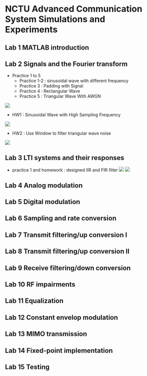 # NCTU Advanced Communication System Simulations and Experiments
## Lab 1 MATLAB introduction



## Lab 2 Signals and the Fourier transform

- Practice 1 to 5
    - Practice 1-2 : sinusoidal wave with different frequency
    - Practice 3 : Padding with Signal
    - Practice 4 : Rectangular Wave
    - Practice 5 : Triangular Wave With AWGN

![](https://i.imgur.com/iBafg1k.png)

- HW1 : Sinusoidal Wave with High Sampling Frequency

![](https://i.imgur.com/RkoYbHM.png)

- HW2 : Use Window to filter triangular wave noise

![](https://i.imgur.com/JXhktbl.png)

## Lab 3 LTI systems and their responses
- practice 1 and homework : designed IIR and FIR filter
![](https://i.imgur.com/rLZJUSD.png)
![](https://i.imgur.com/tqvNTZs.png)


## Lab 4 Analog modulation 
## Lab 5 Digital modulation 
## Lab 6 Sampling and rate conversion 
## Lab 7 Transmit filtering/up conversion I 
## Lab 8 Transmit filtering/up conversion II
## Lab 9 Receive filtering/down conversion
## Lab 10 RF impairments
## Lab 11 Equalization 
## Lab 12 Constant envelop modulation 
## Lab 13 MIMO transmission
## Lab 14 Fixed-point implementation
## Lab 15 Testing
